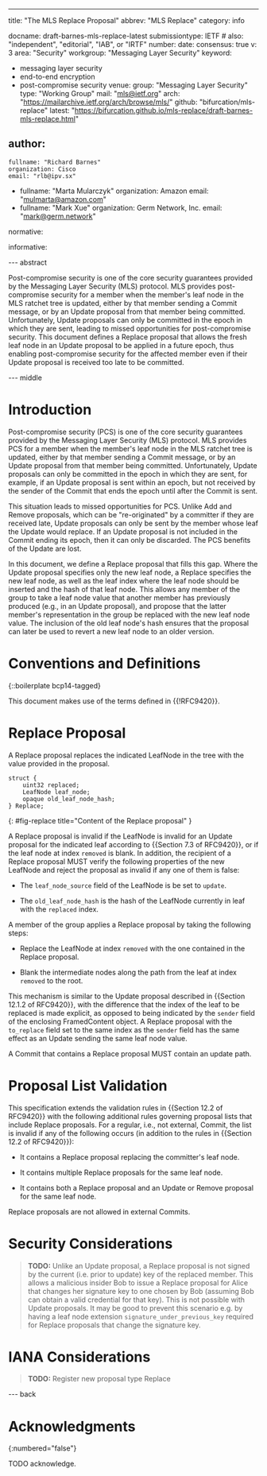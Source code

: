 ---
title: "The MLS Replace Proposal"
abbrev: "MLS Replace"
category: info

docname: draft-barnes-mls-replace-latest
submissiontype: IETF  # also: "independent", "editorial", "IAB", or "IRTF"
number:
date:
consensus: true
v: 3
area: "Security"
workgroup: "Messaging Layer Security"
keyword:
 - messaging layer security
 - end-to-end encryption
 - post-compromise security
venue:
  group: "Messaging Layer Security"
  type: "Working Group"
  mail: "mls@ietf.org"
  arch: "https://mailarchive.ietf.org/arch/browse/mls/"
  github: "bifurcation/mls-replace"
  latest: "https://bifurcation.github.io/mls-replace/draft-barnes-mls-replace.html"

author:
 -
    fullname: "Richard Barnes"
    organization: Cisco
    email: "rlb@ipv.sx"
 -
    fullname: "Marta Mularczyk"
    organization: Amazon
    email: "mulmarta@amazon.com"
 -
    fullname: "Mark Xue"
    organization: Germ Network, Inc.
    email: "mark@germ.network"

normative:

informative:


--- abstract

Post-compromise security is one of the core security guarantees provided by the
Messaging Layer Security (MLS) protocol.  MLS provides post-compromise security
for a member when the member's leaf node in the MLS ratchet tree is updated,
either by that member sending a Commit message, or by an Update proposal from
that member being committed.  Unfortunately, Update proposals can only be
committed in the epoch in which they are sent, leading to missed opportunities
for post-compromise security.  This document defines a Replace proposal that
allows the fresh leaf node in an Update proposal to be applied in a future
epoch, thus enabling post-compromise security for the affected member even if
their Update proposal is received too late to be committed.

--- middle

# Introduction

Post-compromise security (PCS) is one of the core security guarantees provided
by the Messaging Layer Security (MLS) protocol.  MLS provides PCS for a member
when the member's leaf node in the MLS ratchet tree is updated, either by that
member sending a Commit message, or by an Update proposal from that member being
committed.  Unfortunately, Update proposals can only be committed in the epoch
in which they are sent, for example, if an Update proposal is sent within an
epoch, but not received by the sender of the Commit that ends the epoch until
after the Commit is sent.

This situation leads to missed opportunities for PCS.  Unlike Add and Remove
proposals, which can be "re-originated" by a committer if they are received
late, Update proposals can only be sent by the member whose leaf the Update
would replace.  If an Update proposal is not included in the Commit ending its
epoch, then it can only be discarded.  The PCS benefits of the Update are lost.

In this document, we define a Replace proposal that fills this gap.  Where the
Update proposal specifies only the new leaf node, a Replace specifies the new
leaf node, as well as the leaf index where the leaf node should be inserted and
the hash of that leaf node.  This allows any member of the group to take a leaf
node value that another member has previously produced (e.g., in an Update
proposal), and propose that the latter member's representation in the group be
replaced with the new leaf node value.  The inclusion of the old leaf node's
hash ensures that the proposal can later be used to revert a new leaf node to an
older version.

# Conventions and Definitions

{::boilerplate bcp14-tagged}

This document makes use of the terms defined in {{!RFC9420}}.

# Replace Proposal

A Replace proposal replaces the indicated LeafNode in the tree with the value
provided in the proposal.

~~~
struct {
    uint32 replaced;
    LeafNode leaf_node;
    opaque old_leaf_node_hash;
} Replace;
~~~
{: #fig-replace title="Content of the Replace proposal" }

A Replace proposal is invalid if the LeafNode is invalid for an Update proposal
for the indicated leaf according to {{Section 7.3 of RFC9420}}, or if the leaf
node at index `removed` is blank.  In addition, the recipient of a Replace
proposal MUST verify the following properties of the new LeafNode and reject
the proposal as invalid if any one of them is false:

* The `leaf_node_source` field of the LeafNode is be set to `update`.

* The `old_leaf_node_hash` is the hash of the LeafNode currently in leaf with
  the `replaced` index.

A member of the group applies a Replace proposal by taking the following steps:

* Replace the LeafNode at index `removed` with the one contained in the Replace
  proposal.

* Blank the intermediate nodes along the path from the leaf at index `removed`
  to the root.

This mechanism is similar to the Update proposal described in {{Section 12.1.2
of RFC9420}}, with the difference that the index of the leaf to be replaced is
made explicit, as opposed to being indicated by the `sender` field of the
enclosing FramedContent object.  A Replace proposal with the `to_replace` field
set to the same index as the `sender` field has the same effect as an Update
sending the same leaf node value.

A Commit that contains a Replace proposal MUST contain an update path.

# Proposal List Validation

This specification extends the validation rules in {{Section 12.2 of RFC9420}}
with the following additional rules governing proposal lists that include
Replace proposals.  For a regular, i.e., not external, Commit, the list is
invalid if any of the following occurs (in addition to the rules in {{Section
12.2 of RFC9420}}):

* It contains a Replace proposal replacing the committer's leaf node.

* It contains multiple Replace proposals for the same leaf node.

* It contains both a Replace proposal and an Update or Remove proposal for the
  same leaf node.

Replace proposals are not allowed in external Commits.

# Security Considerations

> **TODO:** Unlike an Update proposal, a Replace proposal is not signed by the
> current (i.e. prior to update) key of the replaced member. This allows a
> malicious insider Bob to issue a Replace proposal for Alice that changes her
> signature key to one chosen by Bob (assuming Bob can obtain a valid
> credential for that key). This is not possible with Update proposals.
> It may be good to prevent this scenario e.g. by having a leaf node extension
> `signature_under_previous_key` required for Replace proposals that change
> the signature key.

# IANA Considerations

> **TODO:** Register new proposal type Replace

--- back

# Acknowledgments
{:numbered="false"}

TODO acknowledge.
